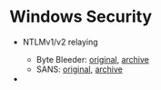 # Windows Security

- NTLMv1/v2 relaying
  - Byte Bleeder: [original](https://byt3bl33d3r.github.io/practical-guide-to-ntlm-relaying-in-2017-aka-getting-a-foothold-in-under-5-minutes.html), [archive](http://archive.is/7sAPJ)
  - SANS: [original](https://www.sans.org/blog/smb-relay-demystified-and-ntlmv2-pwnage-with-python/), [archive](https://archive.is/BfQ8j)

- 

